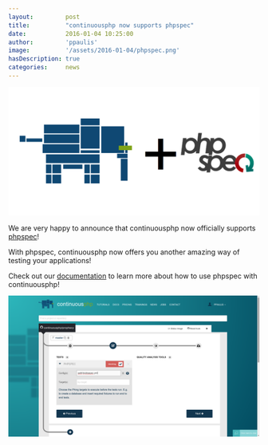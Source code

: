```yaml
---
layout:         post
title:          "continuousphp now supports phpspec"
date:           2016-01-04 10:25:00
author:         'ppaulis'
image:          '/assets/2016-01-04/phpspec.png'
hasDescription: true
categories:     news
---
```


![phpspec](/assets/2016-01-04/phpspec.png)

We are very happy to announce that continuousphp now officially supports [phpspec](http://phpspec.readthedocs.org/en/latest/)!

<!--more-->

With phpspec, continuousphp now offers you another amazing way of testing your applications!

Check out our [documentation](/documentation/testing/phpspec/) to learn more about how to use phpspec with continuousphp!

![phpspec-config](/assets/2016-01-04/phpspec-config.png)